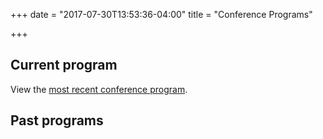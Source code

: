 +++
date = "2017-07-30T13:53:36-04:00"
title = "Conference Programs"

+++

## Current program

View the <a href="https://ssha.org/programs/2021/" target="_blank"> most recent conference program</a>.

## Past programs
